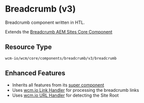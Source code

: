 Breadcrumb (v3)
====
Breadcrumb component written in HTL.

Extends the [Breadcrumb AEM Sites Core Component][extends-component]

## Resource Type
```
wcm-io/wcm/core/components/breadcrumb/v3/breadcrumb
```

## Enhanced Features

* Inherits all features from its [super component][extends-component]
* Uses [wcm.io Link Handler][wcmio-handler-link] for processing the breadcrumb links
* Uses [wcm.io URL Handler][wcmio-handler-url] for detecting the Site Root

[extends-component]: https://github.com/adobe/aem-core-wcm-components/tree/master/content/src/content/jcr_root/apps/core/wcm/components/breadcrumb/v3/breadcrumb
[wcmio-handler-link]: https://wcm.io/handler/link/
[wcmio-handler-url]: https://wcm.io/handler/url/
